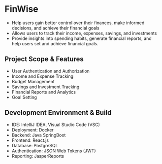 # FinWise
- Help users gain better control over their finances, make informed decisions, and achieve their financial goals
- Allows users to track their income, expenses, savings, and investments
- Provide insights into spending habits, generate financial reports, and help users set and achieve financial goals. 

## Project Scope & Features
- User Authentication and Authorization
- Income and Expense Tracking
- Budget Management
- Savings and Investment Tracking
- Financial Reports and Analytics
- Goal Setting 

## Development Environment & Build
- IDE: IntelliJ IDEA, Visual Studio Code (VSC)
- Deployment: Docker
- Backend: Java SpringBoot
- Frontend: React.js
- Database: PostgreSQL
- Authentication: JSON Web Tokens (JWT)
- Reporting: JasperReports
